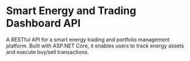 # Smart Energy and Trading Dashboard API
A RESTful API for a smart energy trading and portfolio management platform. Built with ASP.NET Core, it enables users to track energy assets and execute buy/sell transactions.
